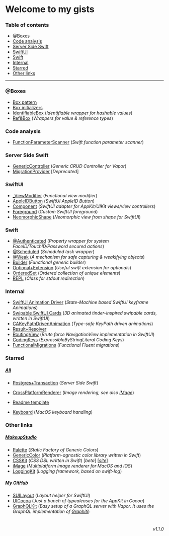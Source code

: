 # Welcome to my gists

### Table of contents
- [@Boxes](#boxes)
- [Code analysis](#code_analysis)
- [Server Side Swift](#s3)
- [SwiftUI](#swift_ui)
- [Swift](#swift)
- [Internal](#internal)
- [Starred](#starred)
- [Other links](#other_links)

---

### <a name="boxes"> @Boxes

- [Box pattern](https://gist.github.com/maximkrouk/27dc0671a890af6eda08771a5d975316)
- [Box initializers](https://gist.github.com/maximkrouk/dd553dcecdabe3df2c988e7b3532d4fa)
- [IdentifiableBox](https://gist.github.com/maximkrouk/9e7b4786a94edf474383d16ee2a4e26a) (_Identifiable wrapper for hashable values_)
- [Ref&Box](https://gist.github.com/maximkrouk/7b7f7a8882e5f58518db84b0a3f29ea5) (_Wrappers for value & reference types_)

### <a name="code_analysis"> Code analysis

- [FunctionParameterScanner](https://gist.github.com/maximkrouk/fcd6d2f8b9f633c1062ff90ba2e90338) (_Swift function parameter scanner_)

### <a name="s3"> Server Side Swift

- [GenericController](https://gist.github.com/maximkrouk/7dccc660f917e634b3b6cfea006e5cee) (_Generic CRUD Controller for Vapor_)
- [MigrationProvider](https://gist.github.com/maximkrouk/10126931f43694cf0950025032362bdf) [_Deprecated_]

### <a name="swift_ui"> SwiftUI

- [_ViewModifier](https://gist.github.com/maximkrouk/1eac0ad7b8e0c5e23b2f9f6285403631) (_Functional view modifier_)
- [AppleIDButton](https://gist.github.com/maximkrouk/54fbca0952f41e3efbff62e294715f6d) (_SwiftUI AppleID Button_)
- [Component](https://gist.github.com/maximkrouk/d38f9ec9ffa9fad4a30e87fab29298ed) (_SwiftUI adapter for AppKit/UIKit views/view controllers_)
- [Foreground](https://gist.github.com/maximkrouk/eafe497279067df303d30372c5ba0f29) (_Custom SwiftUI foreground_)
- [NeomorphicShape](https://gist.github.com/maximkrouk/e2f0294d670d80457db42d0106cd8075) (_Neomorphic view from shape for SwiftUI_)

### <a name="swift"> Swift

- [@Authenticated](https://gist.github.com/maximkrouk/9e5839b9c3eba6dad076d8f235fa2c04) (_Property wrapper for system FaceID/TouchID/Password secured actions_) 
- [@Scheduled](https://gist.github.com/maximkrouk/07213e57403d66b7800e5f18df1dbf8f) (_Scheduled task wrapper_)
- [@Weak](https://gist.github.com/maximkrouk/7e44b2ce67c731b57c6469405a975d43) (_A mechanism for safe capturing & weakifying objects_)
- [Builder](https://gist.github.com/maximkrouk/eede7171952e044492c1fa57291bcf94) (_Functional generic builder_)
- [Optional+Extension](https://gist.github.com/maximkrouk/a65da65131a4a5fcb54e7cbbbd3960c6) (_Useful swift extension for optionals_)
- [OrderedSet](https://gist.github.com/maximkrouk/cb6d35d8d4ca9222783d696248bd136d) (_Ordered collection of unique elements_)
- [REPL](https://gist.github.com/maximkrouk/24a114058187c0cc94a54929f4ba6b07) (_Class for stdout redirection_)

### <a name="internal"> Internal

- [SwiftUI Animation Driver](https://gist.github.com/maximkrouk/4933b2e870b6cb42b9a157a77ed91da1) (_State-Machine based SwiftUI keyframe Animations_)
- [Swipable SwiftUI Cards](https://gist.github.com/maximkrouk/e4bae2b4d7422cd35ae591ad8b59aed1) (_3D animated tinder-inspired swipable cards, written in SwiftUI_)
- [CAKeyPathDrivenAnimation](https://gist.github.com/maximkrouk/322e7e8aa50ebd5dd23df9889502732e) (_Type-safe KeyPath driven animations_)
- [Result+Resolver](https://gist.github.com/maximkrouk/3eddf17a66db1aa97b828a49a530f065)
- [RoutingView](https://gist.github.com/maximkrouk/6c5c759bea67080634b43737c810ec14) (_Brute force NavigationView implementation in SwiftUI_)
- [CodingKeys](https://gist.github.com/maximkrouk/9b91dfc21ef61bf42f52b2813320b984) (_ExpressibleByStringLiteral Coding Keys_)
- [FunctionalMigrations](https://gist.github.com/maximkrouk/9ed63cc8670f57feb1ec250c14832671) (_Functional Fluent migrations_)

### <a name="starred"> Starred

##### [All](https://gist.github.com/maximkrouk/starred)

- [Postgres+Transaction](https://gist.github.com/MihaelIsaev/7cc08f7b6e332bdee357204a2215ab31) (_Server Side Swift_)

- [CrossPlatformRenderer](https://gist.github.com/erica/ec3e2a4a8526e3fc3ba1fc95a0d53083) (_Image rendering, see also [iMage](https://github.com/MakeupStudio/iMage)_)
- [Readme template](https://gist.github.com/PurpleBooth/109311bb0361f32d87a2)
- [Keyboard](https://gist.github.com/bpercevic/adaf1bba2b8c106639c3) (_MacOS keyboard handling_)

### <a name="other_links"> Other links

##### [MakeupStudio](https://github.com/MakeupStudio)

- [Palette](https://github.com/MakeupStudio/Palette) (_Static Factory of Generic Colors_)
- [GenericColor](https://github.com/MakeupStudio/GenericColor) (_Platform-agnostic color library written in Swift_)
- [CSSKit](https://github.com/MakeupStudio/CSSKit) (_CSS DSL written in Swift_) [_beta_] [_[site](https://makeupstudio.herokuapp.com/CSSKit)_]
- [iMage](https://github.com/MakeupStudio/iMage) (_Multiplatform image renderer for MacOS and iOS_)
- [LoggingKit](https://github.com/MakeupStudio/LoggingKit) (_Logging framework, based on swift-log_)

##### [My GitHub](https://github.com/maximkrouk)

- [SUILayout](https://github.com/maximkrouk/SUILayout) (_Layout helper for SwiftUI_)
- [UICocoa](https://github.com/maximkrouk/UICocoa) (_Just a bunch of typealeases for the AppKit in Cocoa_)
- [GraphQLKit](https://github.com/maximkrouk/GraphQLKit) (_Easy setup of a GraphQL server with Vapor. It uses the GraphQL implementation of [Graphiti](https://github.com/maximkrouk/Graphiti)_)

# 

<p align='right'><i>v1.1.0</i></p>